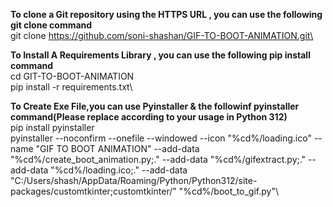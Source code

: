 __To clone a Git repository using the HTTPS URL , you can use the following git clone command__\
git clone https://github.com/soni-shashan/GIF-TO-BOOT-ANIMATION.git\

__To Install A Requirements Library , you can use the following pip install command__\
cd GIT-TO-BOOT-ANIMATION\
pip install -r requirements.txt\

__To Create Exe File,you can use Pyinstaller & the followinf pyinstaller command(Please replace according to your usage in Python 312)__\
pip install pyinstaller\
pyinstaller --noconfirm --onefile --windowed --icon "%cd%/loading.ico" --name "GIF TO BOOT ANIMATION" --add-data "%cd%/create_boot_animation.py;." --add-data "%cd%/gifextract.py;." --add-data "%cd%/loading.ico;." --add-data "C:/Users/shash/AppData/Roaming/Python/Python312/site-packages/customtkinter;customtkinter/"  "%cd%/boot_to_gif.py"\
